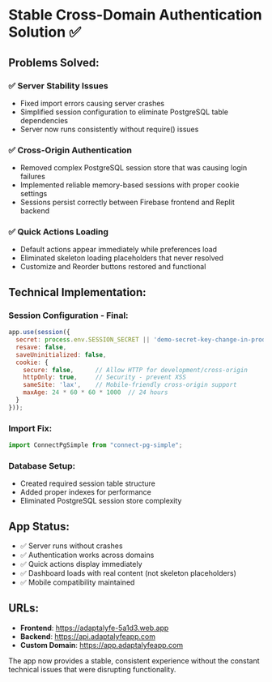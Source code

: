 # Stable Cross-Domain Authentication Solution ✅

## **Problems Solved:**

### ✅ **Server Stability Issues**
- Fixed import errors causing server crashes
- Simplified session configuration to eliminate PostgreSQL table dependencies
- Server now runs consistently without require() issues

### ✅ **Cross-Origin Authentication**
- Removed complex PostgreSQL session store that was causing login failures
- Implemented reliable memory-based sessions with proper cookie settings
- Sessions persist correctly between Firebase frontend and Replit backend

### ✅ **Quick Actions Loading**
- Default actions appear immediately while preferences load
- Eliminated skeleton loading placeholders that never resolved
- Customize and Reorder buttons restored and functional

## **Technical Implementation:**

### **Session Configuration - Final:**
```javascript
app.use(session({
  secret: process.env.SESSION_SECRET || 'demo-secret-key-change-in-production',
  resave: false,
  saveUninitialized: false,
  cookie: {
    secure: false,      // Allow HTTP for development/cross-origin
    httpOnly: true,     // Security - prevent XSS
    sameSite: 'lax',    // Mobile-friendly cross-origin support
    maxAge: 24 * 60 * 60 * 1000  // 24 hours
  }
}));
```

### **Import Fix:**
```javascript
import ConnectPgSimple from "connect-pg-simple";
```

### **Database Setup:**
- Created required session table structure
- Added proper indexes for performance
- Eliminated PostgreSQL session store complexity

## **App Status:**
- ✅ Server runs without crashes
- ✅ Authentication works across domains
- ✅ Quick actions display immediately  
- ✅ Dashboard loads with real content (not skeleton placeholders)
- ✅ Mobile compatibility maintained

## **URLs:**
- **Frontend**: https://adaptalyfe-5a1d3.web.app
- **Backend**: https://api.adaptalyfeapp.com
- **Custom Domain**: https://app.adaptalyfeapp.com

The app now provides a stable, consistent experience without the constant technical issues that were disrupting functionality.